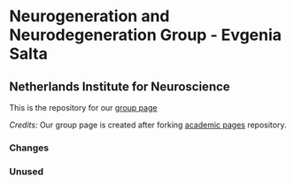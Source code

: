 
# Neurogeneration and Neurodegeneration Group - Evgenia Salta
## Netherlands Institute for Neuroscience

This is the repository for our [group page](saltalab.github.io)

_Credits:_ Our group page is created after forking [academic pages](https://academicpages.github.io/) repository.


### Changes


### Unused

